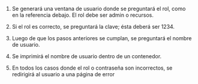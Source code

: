 1. Se generará una ventana de usuario donde se
preguntará el rol, como en la referencia
debajo. El rol debe ser admin o recursos.

2. Si el rol es correcto, se preguntará la clave;
ésta deberá ser 1234.

3. Luego de que los pasos anteriores se
cumplan, se preguntará el nombre de
usuario.

4. Se imprimirá el nombre de usuario dentro de
un contenedor.

5. En todos los casos donde el rol o contraseña
son incorrectos, se redirigirá al usuario a una
página de error
